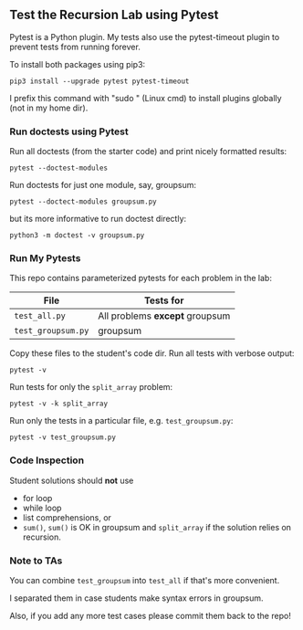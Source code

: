 ## Test the Recursion Lab using Pytest

Pytest is a Python plugin.  My tests also use the pytest-timeout plugin 
to prevent tests from running forever.

To install both packages using pip3:
```
pip3 install --upgrade pytest pytest-timeout
```
I prefix this command with "sudo " (Linux cmd) to install plugins globally (not in my home dir).


### Run doctests using Pytest

Run all doctests (from the starter code) and print nicely formatted results:
```
pytest --doctest-modules
```

Run doctests for just one module, say, groupsum:
```
pytest --doctect-modules groupsum.py
```
but its more informative to run doctest directly:
```
python3 -m doctest -v groupsum.py
```

### Run My Pytests

This repo contains parameterized pytests for each problem in the lab:

| File               | Tests for |
|--------------------|-----------|
| `test_all.py`      | All problems **except** groupsum |
| `test_groupsum.py` | groupsum |


Copy these files to the student's code dir. Run all tests with verbose output:
```
pytest -v
```

Run tests for only the `split_array` problem:
```
pytest -v -k split_array
```

Run only the tests in a particular file, e.g. `test_groupsum.py`:
```
pytest -v test_groupsum.py
```

### Code Inspection

Student solutions should **not** use 
- for loop
- while loop
- list comprehensions, or 
- `sum()`, `sum()` is OK in groupsum and `split_array` if the solution relies on recursion.


### Note to TAs

You can combine `test_groupsum` into `test_all` if that's more convenient.

I separated them in case students make syntax errors in groupsum.

Also, if you add any more test cases please commit them back to the repo!
